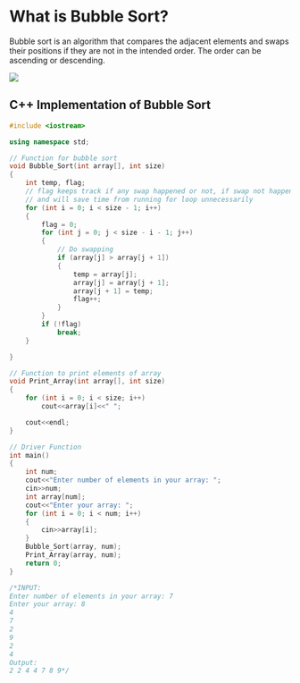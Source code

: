 # What is Bubble Sort?

Bubble sort is an algorithm that compares the adjacent elements and swaps their positions if they are not in the intended order. The order can be ascending or descending.

<img src="https://codingcompiler.com/wp-content/uploads/2017/10/bubble-sort-in-c.png">

## C++ Implementation of Bubble Sort

```cpp
#include <iostream>

using namespace std;

// Function for bubble sort
void Bubble_Sort(int array[], int size)
{
    int temp, flag;
    // flag keeps track if any swap happened or not, if swap not happened then array is sorted and it will break out of the loop
    // and will save time from running for loop unnecessarily
    for (int i = 0; i < size - 1; i++)
    {
        flag = 0;
        for (int j = 0; j < size - i - 1; j++)
        {
            // Do swapping
            if (array[j] > array[j + 1])
            {
                temp = array[j];
                array[j] = array[j + 1];
                array[j + 1] = temp;
                flag++;
            }
        }
        if (!flag)
            break;
    }

}

// Function to print elements of array
void Print_Array(int array[], int size)
{
    for (int i = 0; i < size; i++)
        cout<<array[i]<<" ";

    cout<<endl;
}

// Driver Function
int main()
{
    int num;
    cout<<"Enter number of elements in your array: ";
    cin>>num;
    int array[num];
    cout<<"Enter your array: ";
    for (int i = 0; i < num; i++)
    {
        cin>>array[i];
    }
    Bubble_Sort(array, num);
    Print_Array(array, num);
    return 0;
}

/*INPUT:
Enter number of elements in your array: 7
Enter your array: 8
4
7
2
9
2
4
Output:
2 2 4 4 7 8 9*/
```

